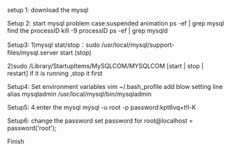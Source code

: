 setup 1:
download the mysql 


Setup 2:
start mysql
problem case:suspended animation
ps -ef | grep mysql  find the processID
kill -9 processID
ps -ef | grep mysqld

Setup3:
1)mysql stat/stop：sudo /usr/local/mysql/support-files/mysql.server start (stop)


2)sudo /Library/StartupItems/MySQLCOM/MYSQLCOM [start | stop | restart]
if it is running ,stop it first

Setup4:
Set environment variables
vim ~/.bash_profile
add blow setting line
alias mysqladmin /usr/local/mysql/bin/mysqladmin

Setup5:
4.enter the mysql
mysql -u root -p
password:kpt6vq+t!l-K


Setup6:
change the password
set password for root@localhost = password('root');

Finish



